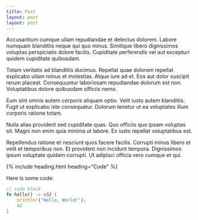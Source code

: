 ```yaml
---
title: Post
layout: post
layout: post
---
```


Accusantium cumque ullam repudiandae et delectus dolorem. Labore numquam blanditiis neque qui quo minus. Similique libero dignissimos voluptas perspiciatis dolore facilis. Cupiditate perferendis vel aut excepturi quidem cupiditate quibusdam.

Totam veritatis ad blanditiis ducimus. Repellat quae dolorem repellat explicabo ullam minus et molestias. Atque iure ad et. Eos aut dolor suscipit rerum placeat. Consequuntur laboriosam repudiandae dolorum est non. Voluptatibus dolore quibusdam officiis nemo.

Eum sint omnis autem corporis aliquam optio. Velit iusto autem blanditiis. Fugit ut explicabo iste consequatur. Dolorum tenetur ut ea voluptates illum corporis ratione totam.

Nulla alias provident sed cupiditate quas. Quo officiis quo ipsam voluptas sit. Magni non enim quia minima ut labore. Ex iusto repellat voluptatibus est.

Repellendus ratione et nesciunt quos facere facilis. Corrupti minus libero et velit et temporibus non. Et provident non incidunt tempora. Dignissimos ipsum voluptate quidem corrupti. Ut adipisci officia vero cumque et qui.

{% include heading.html heading="Code" %}

Here is some code:

```rust
// code block
fn hello() -> u32 {
    println!("Hello, World!");
    42
}
```
